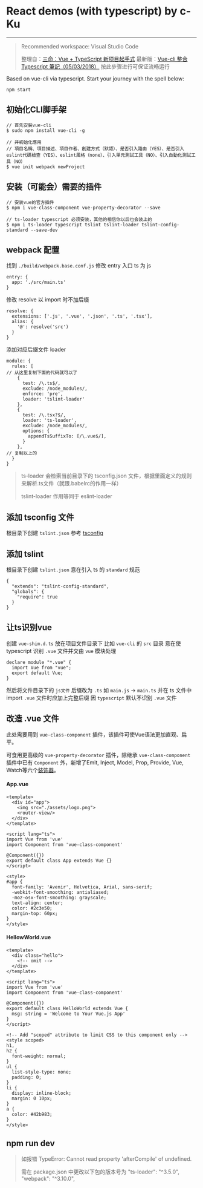 # React demos (with typescript) by c-Ku

---
> Recommended workspace: Visual Studio Code
>
> 整理自：[三命：Vue + TypeScript 新项目起手式](https://juejin.im/post/59f29d28518825549f7260b6)
> 最新版：[Vue-cli 整合 Typescript 筆記（05/03/2018）](https://www.zybuluo.com/c-Ku/note/1061488)
> 按此步骤进行可保证流畅运行

Based on vue-cli via typescript.
Start your journey with the spell below:
```
npm start
```


## 初始化CLI脚手架
```
// 首先安裝vue-cli
$ sudo npm install vue-cli -g

// 并初始化應用
// 項目名稱、項目描述、項目作者、創建方式（默認）、是否引入路由（YES）、是否引入eslint代碼檢查（YES）、eslint風格（none）、引入單元測試工具（NO）、引入自動化測試工具（NO）
$ vue init webpack newProject
```

## 安装（可能会）需要的插件
```
// 安装vue的官方插件
$ npm i vue-class-component vue-property-decorator --save

// ts-loader typescript 必须安装，其他的相信你以后也会装上的
$ npm i ts-loader typescript tslint tslint-loader tslint-config-standard --save-dev
```
## webpack 配置
找到 `./build/webpack.base.conf.js`
修改 entry 入口 ts 为 js
```
entry: {
  app: './src/main.ts'
}
```
修改 resolve 以 import 时不加后缀
```
resolve: {
  extensions: ['.js', '.vue', '.json', '.ts', '.tsx'],
  alias: {
    '@': resolve('src')
  }
}
```
添加对应后缀文件 loader
```
module: {
  rules: [
// 从这里复制下面的代码就可以了
    {
      test: /\.ts$/,
      exclude: /node_modules/,
      enforce: 'pre',
      loader: 'tslint-loader'
    },
    {
      test: /\.tsx?$/,
      loader: 'ts-loader',
      exclude: /node_modules/,
      options: {
        appendTsSuffixTo: [/\.vue$/],
      }
    },
// 复制以上的
  }
}
```

> ts-loader 会检索当前目录下的 tsconfig.json 文件，根据里面定义的规则来解析.ts文件（就跟.babelrc的作用一样）
>
> tslint-loader 作用等同于 eslint-loader

## 添加 tsconfig 文件
根目录下创建 `tslint.json`
参考 [tsconfig](http://json.schemastore.org/tsconfig)

## 添加 tslint
根目录下创建 `tslint.json`
意在引入 ts 的 `standard` 规范
```
{
  "extends": "tslint-config-standard",
  "globals": {
    "require": true
  }
}
```

## 让ts识别vue
创建 `vue-shim.d.ts` 放在项目文件目录下
比如 `vue-cli` 的 `src` 目录
意在使 typescript 识别 `.vue` 文件并交由 `vue` 模块处理
```
declare module "*.vue" {
  import Vue from "vue";
  export default Vue;
}
```
然后将文件目录下的 `js文件` 后缀改为 `.ts`
如 `main.js` → `main.ts`
并在 ts 文件中 import `.vue` 文件时应加上完整后缀
因 `typescript` 默认不识别 `.vue` 文件

## 改造 .vue 文件
此处需要用到 `vue-class-component` 插件，该插件可使Vue语法更加直观、扁平。

可食用更高级的 `vue-property-decorator` 插件，除继承 `vue-class-component` 插件中已有 `Component` 外，新增了Emit, Inject, Model, Prop, Provide, Vue, Watch等六个[装饰器](http://taobaofed.org/blog/2015/11/16/es7-decorator/)。

#### App.vue
```
<template>
  <div id="app">
    <img src="./assets/logo.png">
    <router-view/>
  </div>
</template>

<script lang="ts">
import Vue from 'vue'
import Component from 'vue-class-component'

@Component({})
export default class App extends Vue {}
</script>

<style>
#app {
  font-family: 'Avenir', Helvetica, Arial, sans-serif;
  -webkit-font-smoothing: antialiased;
  -moz-osx-font-smoothing: grayscale;
  text-align: center;
  color: #2c3e50;
  margin-top: 60px;
}
</style>
```

#### HellowWorld.vue
```
<template>
  <div class="hello">
    <!-- omit -->
  </div>
</template>

<script lang="ts">
import Vue from 'vue'
import Component from 'vue-class-component'

@Component({})
export default class HelloWorld extends Vue {
  msg: string = 'Welcome to Your Vue.js App'
}
</script>

<!-- Add "scoped" attribute to limit CSS to this component only -->
<style scoped>
h1,
h2 {
  font-weight: normal;
}
ul {
  list-style-type: none;
  padding: 0;
}
li {
  display: inline-block;
  margin: 0 10px;
}
a {
  color: #42b983;
}
</style>
```

## npm run dev

> 如报错
> TypeError: Cannot read property 'afterCompile' of undefined.
>
> 需在 package.json 中更改以下包的版本号为
> "ts-loader": "^3.5.0",
> "webpack": "^3.10.0",
